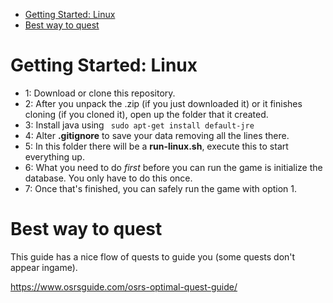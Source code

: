 - [Getting Started: Linux](#getting-started-linux)
- [Best way to quest](#best-way-to-quest)

# Getting Started: Linux

* 1: Download or clone this repository.
* 2: After you unpack the .zip (if you just downloaded it) or it finishes cloning (if you cloned it), open up the folder that it created.
* 3: Install java using ` sudo apt-get install default-jre`
* 4: Alter **.gitignore** to save your data removing all the lines there.
* 5: In this folder there will be a **run-linux.sh**, execute this to start everything up.
* 6: What you need to do *first* before you can run the game is initialize the database. You only have to do this once.
* 7: Once that's finished, you can safely run the game with option 1.


# Best way to quest

This guide has a nice flow of quests to guide you (some quests don't appear ingame).

https://www.osrsguide.com/osrs-optimal-quest-guide/